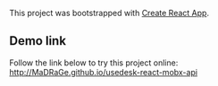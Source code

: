 This project was bootstrapped with [Create React App](https://github.com/facebook/create-react-app).

## Demo link

Follow the link below to try this project online: http://MaDRaGe.github.io/usedesk-react-mobx-api
